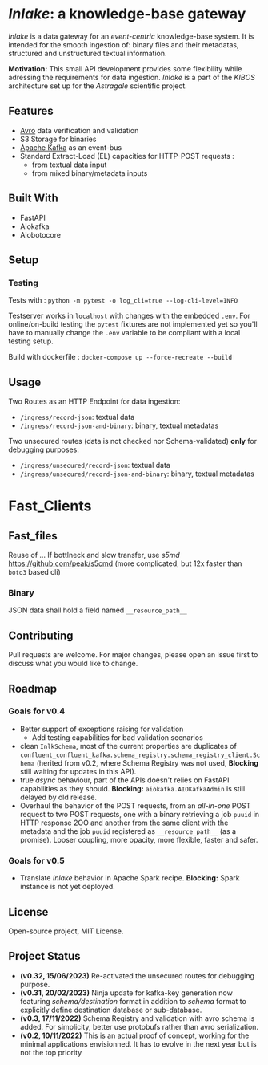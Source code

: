 # *Inlake*: a knowledge-base gateway

*Inlake* is a data gateway for an *event-centric* knowledge-base system. It is intended for the smooth ingestion of: binary files and their metadatas, structured and unstructured textual information.

**Motivation:** This small API development provides some flexibility while adressing the requirements for data ingestion. *Inlake* is a part of the *KIBOS* architecture set up for the *Astragale* scientific project.

## Features
+ [Avro](https://avro.apache.org/) data verification and validation
+ S3 Storage for binaries
+ [Apache Kafka](https://kafka.apache.org/) as an event-bus
+ Standard Extract-Load (EL) capacities for HTTP-POST requests :
	+ from textual data input
	+ from mixed binary/metadata inputs

## Built With
+ FastAPI
+ Aiokafka
+ Aiobotocore

## Setup
### Testing
Tests with : `python -m pytest -o log_cli=true --log-cli-level=INFO`

Testserver works in `localhost` with changes with the embedded `.env`.
For online/on-build testing the `pytest` fixtures are not implemented yet so you'll have to manually change the `.env` variable to be compliant with a local testing setup.  

Build with dockerfile : `docker-compose up --force-recreate --build`

## Usage
Two Routes as an HTTP Endpoint for data ingestion:
+ `/ingress/record-json`: textual data
+ `/ingress/record-json-and-binary`: binary, textual metadatas

Two unsecured routes (data is not checked nor Schema-validated) **only** for debugging purposes:
+ `/ingress/unsecured/record-json`: textual data
+ `/ingress/unsecured/record-json-and-binary`: binary, textual metadatas

# Fast_Clients
## Fast_files
Reuse of ...
If bottlneck and slow transfer, use _s5md_ https://github.com/peak/s5cmd (more complicated, but 12x faster than `boto3` based cli)


### Binary
JSON data shall hold a field named `__resource_path__`

## Contributing
Pull requests are welcome. For major changes, please open an issue first to discuss what you would like to change.


## Roadmap
### Goals for v0.4
+ Better support of exceptions raising for validation
	+ Add testing capabilities for bad validation scenarios
+ clean `InlkSchema`, most of the current properties are duplicates of `confluent_confluent_kafka.schema_registry.schema_registry_client.Schema` (herited from v0.2, where Schema Registry was not used, **Blocking** still waiting for updates in this API).
+ true *async* behaviour, part of the APIs doesn't relies on FastAPI capabilities as they should. **Blocking:** `aiokafka.AIOKafkaAdmin` is still delayed by old release. 
+ Overhaul the behavior of the POST requests, from an *all-in-one* POST request to two POST requests, one with a binary retrieving a job `puuid` in HTTP response 2OO and another from the same client with the metadata and the job `puuid` registered as `__resource_path__` (as a promise). Looser coupling, more opacity, more flexible, faster and safer.

### Goals for v0.5
+ Translate *Inlake* behavior in Apache Spark recipe. **Blocking:** Spark instance is not yet deployed.

## License
Open-source project, MIT License.

## Project Status
+ **(v0.32, 15/06/2023)** Re-activated the unsecured routes for debugging purpose. 
+ **(v0.31, 20/02/2023)** Ninja update for kafka-key generation now featuring *schema/destination* format in addition to *schema* format to explicitly define destination database or sub-database.
+ **(v0.3,  17/11/2022)** Schema Registry and validation with avro schema is added. For simplicity, better use protobufs rather than avro serialization.
+ **(v0.2,  10/11/2022)** This is an actual proof of concept, working for the minimal applications envisionned. It has to evolve in the next year but is not the top priority 